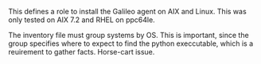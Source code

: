 This defines a role to install the Galileo agent on AIX and Linux. This was only tested on AIX 7.2 and RHEL on ppc64le.

The inventory file must group systems by OS.  This is important, since the group specifies where to expect to find the python execcutable,
which is a reuirement to gather facts. Horse-cart issue.

